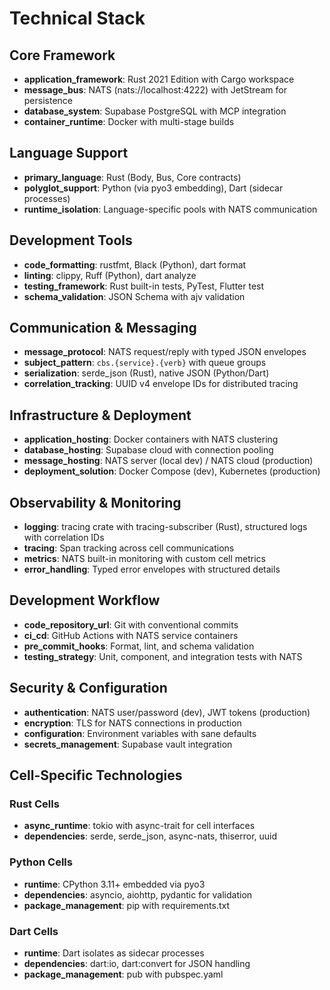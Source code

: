 # Technical Stack

## Core Framework

- **application_framework**: Rust 2021 Edition with Cargo workspace
- **message_bus**: NATS (nats://localhost:4222) with JetStream for persistence
- **database_system**: Supabase PostgreSQL with MCP integration
- **container_runtime**: Docker with multi-stage builds

## Language Support

- **primary_language**: Rust (Body, Bus, Core contracts)
- **polyglot_support**: Python (via pyo3 embedding), Dart (sidecar processes)
- **runtime_isolation**: Language-specific pools with NATS communication

## Development Tools

- **code_formatting**: rustfmt, Black (Python), dart format
- **linting**: clippy, Ruff (Python), dart analyze  
- **testing_framework**: Rust built-in tests, PyTest, Flutter test
- **schema_validation**: JSON Schema with ajv validation

## Communication & Messaging

- **message_protocol**: NATS request/reply with typed JSON envelopes
- **subject_pattern**: `cbs.{service}.{verb}` with queue groups
- **serialization**: serde_json (Rust), native JSON (Python/Dart)
- **correlation_tracking**: UUID v4 envelope IDs for distributed tracing

## Infrastructure & Deployment

- **application_hosting**: Docker containers with NATS clustering
- **database_hosting**: Supabase cloud with connection pooling
- **message_hosting**: NATS server (local dev) / NATS cloud (production)
- **deployment_solution**: Docker Compose (dev), Kubernetes (production)

## Observability & Monitoring

- **logging**: tracing crate with tracing-subscriber (Rust), structured logs with correlation IDs
- **tracing**: Span tracking across cell communications
- **metrics**: NATS built-in monitoring with custom cell metrics
- **error_handling**: Typed error envelopes with structured details

## Development Workflow

- **code_repository_url**: Git with conventional commits
- **ci_cd**: GitHub Actions with NATS service containers
- **pre_commit_hooks**: Format, lint, and schema validation
- **testing_strategy**: Unit, component, and integration tests with NATS

## Security & Configuration

- **authentication**: NATS user/password (dev), JWT tokens (production)
- **encryption**: TLS for NATS connections in production
- **configuration**: Environment variables with sane defaults
- **secrets_management**: Supabase vault integration

## Cell-Specific Technologies

### Rust Cells
- **async_runtime**: tokio with async-trait for cell interfaces
- **dependencies**: serde, serde_json, async-nats, thiserror, uuid

### Python Cells  
- **runtime**: CPython 3.11+ embedded via pyo3
- **dependencies**: asyncio, aiohttp, pydantic for validation
- **package_management**: pip with requirements.txt

### Dart Cells
- **runtime**: Dart isolates as sidecar processes
- **dependencies**: dart:io, dart:convert for JSON handling
- **package_management**: pub with pubspec.yaml
